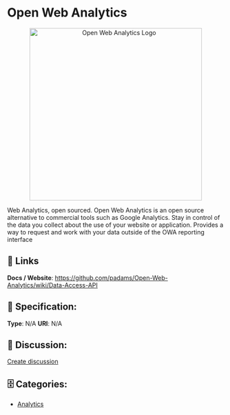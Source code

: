 # Open Web Analytics
<p align="center">
    <img width="400" src="https://raw.githubusercontent.com/apis-list/apis-list/main/apis/open-web-analytics/logo_256x256.png" alt="Open Web Analytics Logo"/>
</p>

Web Analytics, open sourced. Open Web Analytics is an open source alternative to commercial tools such as Google Analytics.  Stay in control of the data you collect about the use of your website or application. Provides a way to request and work with your data outside of the OWA reporting interface

##  🔗 Links
**Docs / Website**: https://github.com/padams/Open-Web-Analytics/wiki/Data-Access-API

## 🧬 Specification:
**Type**: N/A
**URI**: N/A

## 💬 Discussion:
[Create discussion](https://github.com/apis-list/apis-list/discussions/new)

## 🗄️ Categories:
- [Analytics](https://github.com/apis-list/apis-list#analytics)







